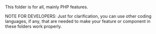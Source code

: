 This folder is for all, mainly PHP features.

NOTE FOR DEVELOPERS: Just for clarification, you can use other coding languages, if any, that are needed to make your feature or component in these folders work properly.
